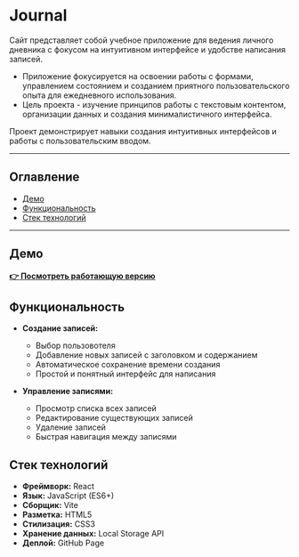# Journal

Сайт представляет собой учебное приложение для ведения личного дневника с фокусом на интуитивном интерфейсе и удобстве написания записей.

- Приложение фокусируется на освоении работы с формами, управлением состоянием и созданием приятного пользовательского опыта для ежедневного использования.
- Цель проекта - изучение принципов работы с текстовым контентом, организации данных и создания минималистичного интерфейса.

Проект демонстрирует навыки создания интуитивных интерфейсов и работы с пользовательским вводом.

---

## Оглавление

- [Демо](#демо)
- [Функциональность](#функциональность)
- [Стек технологий](#стек-технологий)

---

## Демо

**[👉 Посмотреть работающую версию](https://kalachinskii.github.io/Journal/)**

## Функциональность

- **Создание записей:**

  - Выбор пользовотеля
  - Добавление новых записей с заголовком и содержанием
  - Автоматическое сохранение времени создания
  - Простой и понятный интерфейс для написания

- **Управление записями:**

  - Просмотр списка всех записей
  - Редактирование существующих записей
  - Удаление записей
  - Быстрая навигация между записями

## Стек технологий

- **Фреймворк:** React
- **Язык:** JavaScript (ES6+)
- **Сборщик:** Vite
- **Разметка:** HTML5
- **Стилизация:** CSS3
- **Хранение данных:** Local Storage API
- **Деплой:** GitHub Page
